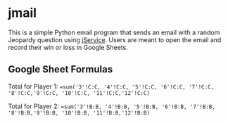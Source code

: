 # jmail

This is a simple Python email program that sends an email with a random Jeopardy question using [jService](http://jservice.io/). Users are meant to open the email and record their win or loss in Google Sheets. 

## Google Sheet Formulas

Total for Player 1:
`=sum('3'!C:C, '4'!C:C, '5'!C:C, '6'!C:C, '7'!C:C, '8'!C:C,'9'!C:C, '10'!C:C, '11'!C:C,'12'!C:C)`

Total for Player 2:
`=sum('3'!B:B, '4'!B:B, '5'!B:B, '6'!B:B, '7'!B:B, '8'!B:B,'9'!B:B, '10'!B:B, '11'!B:B,'12'!B:B)`
